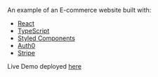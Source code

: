 An example of an E-commerce website built with:

- [React](https://reactjs.org/)
- [TypeScript](https://www.typescriptlang.org/)
- [Styled Components](https://styled-components.com/)
- [Auth0](https://auth0.com/)
- [Stripe](https://stripe.com/)

Live Demo deployed [here](https://e-commerce-example-6f4d91.netlify.app)
